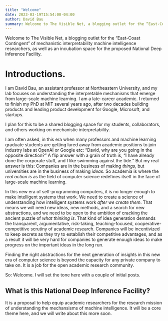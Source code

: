 ```yaml
---
title: "Welcome"
date: 2023-03-19T15:54:00-04:00
author: David Bau
summary: Welcome to The Visible Net, a blogging outlet for the “East-Coast Contingent” of mechanistic interpretability machine intelligence researchers, as well as an incubation space for the proposed National Deep Inference Facility.  And some introductions, from David Bau.
---
```

Welcome to The Visible Net, a blogging outlet for the “East-Coast Contingent” of mechanistic interpretability machine intelligence researchers, as well as an incubation space for the proposed National Deep Inference Facility.

# Introductions.

I am David Bau, an assistant professor at Northeastern University, and my lab focuses on understanding the interpretable mechanisms that emerge from large-scale machine learning.  I am a late-career academic. I returned to finish my PhD at MIT several years ago, after two decades building products and leading product development for Google, Microsoft, and startups.

I plan for this to be a shared blogging space for my students, collaborators, and others working on mechanistic interpretability.

I am often asked, in this era when many professors and machine learning graduate students are getting lured away from academic positions to join industry labs at OpenAI or Google etc: “David, why are you going in the opposite direction?”  A flip answer with a grain of truth is, “I have already done the corporate stuff, and I like swimming against the tide.”  But my real answer is this: Companies are in the business of making *things*, but universities are in the business of making *ideas*. So academia is where the *real action is* as the field of computer science redefines itself in the face of large-scale machine learning.

In this new era of self-programming computers, it is no longer enough to make intelligent systems that work. We need to create a science of understanding how intelligent systems work *after we create them*.  That means we will need new ideas, new methods, and a search for new abstractions, and we need to be open to the ambition of cracking the ancient puzzle of *what thinking is*. That kind of idea generation demands the transparent, argumentative, risk-taking, teaching-focused, cooperative-competitive scrutiny of academic research. Companies will be incentivized to keep secrets as they try to establish their competitive advantages, and as a result it will be very hard for companies to generate enough ideas to make progress on the important ideas in the long run.

Finding the right abstractions for the next generation of insights in this new era of computer science is beyond the capacity for any private company to take on. It is a job for the open academic research community.

So: Welcome.  I will set the tone here with a couple of initial posts.

## What is this National Deep Inference Facility?

It is a proposal to help equip academic researchers for the research mission of understanding the mechansisms of machine intelligence.  It will be a core theme here, and we will write about this more soon.

